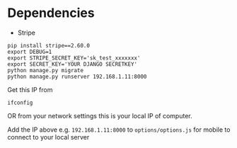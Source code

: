 


# Dependencies

-  Stripe
```console
pip install stripe==2.60.0
export DEBUG=1
export STRIPE_SECRET_KEY='sk_test_xxxxxxx'
export SECRET_KEY='YOUR DJANGO SECRETKEY'
python manage.py migrate
python manage.py runserver 192.168.1.11:8000
```

Get this IP from 
```console
ifconfig
```
OR from your network settings this is your local IP of computer.


Add the IP above e.g. `192.168.1.11:8000` to `options/options.js` for mobile to connect to your local server